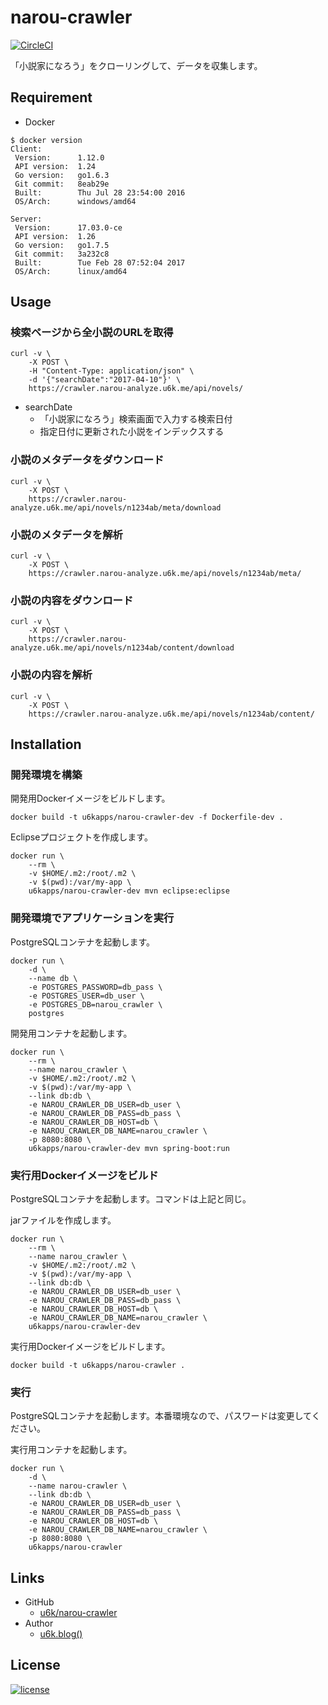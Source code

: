 # narou-crawler

[![CircleCI](https://circleci.com/gh/u6k/narou-crawler.svg?style=svg)](https://circleci.com/gh/u6k/narou-crawler)

「小説家になろう」をクローリングして、データを収集します。

## Requirement

- Docker

```
$ docker version
Client:
 Version:      1.12.0
 API version:  1.24
 Go version:   go1.6.3
 Git commit:   8eab29e
 Built:        Thu Jul 28 23:54:00 2016
 OS/Arch:      windows/amd64

Server:
 Version:      17.03.0-ce
 API version:  1.26
 Go version:   go1.7.5
 Git commit:   3a232c8
 Built:        Tue Feb 28 07:52:04 2017
 OS/Arch:      linux/amd64
```

## Usage

### 検索ページから全小説のURLを取得

```
curl -v \
    -X POST \
    -H "Content-Type: application/json" \
    -d '{"searchDate":"2017-04-10"}' \
    https://crawler.narou-analyze.u6k.me/api/novels/
```

- searchDate
    - 「小説家になろう」検索画面で入力する検索日付
    - 指定日付に更新された小説をインデックスする

### 小説のメタデータをダウンロード

```
curl -v \
    -X POST \
    https://crawler.narou-analyze.u6k.me/api/novels/n1234ab/meta/download
```

### 小説のメタデータを解析

```
curl -v \
    -X POST \
    https://crawler.narou-analyze.u6k.me/api/novels/n1234ab/meta/
```

### 小説の内容をダウンロード

```
curl -v \
    -X POST \
    https://crawler.narou-analyze.u6k.me/api/novels/n1234ab/content/download
```

### 小説の内容を解析

```
curl -v \
    -X POST \
    https://crawler.narou-analyze.u6k.me/api/novels/n1234ab/content/
```

## Installation

### 開発環境を構築

開発用Dockerイメージをビルドします。

```
docker build -t u6kapps/narou-crawler-dev -f Dockerfile-dev .
```

Eclipseプロジェクトを作成します。

```
docker run \
    --rm \
    -v $HOME/.m2:/root/.m2 \
    -v $(pwd):/var/my-app \
    u6kapps/narou-crawler-dev mvn eclipse:eclipse
```

### 開発環境でアプリケーションを実行

PostgreSQLコンテナを起動します。

```
docker run \
    -d \
    --name db \
    -e POSTGRES_PASSWORD=db_pass \
    -e POSTGRES_USER=db_user \
    -e POSTGRES_DB=narou_crawler \
    postgres
```

開発用コンテナを起動します。

```
docker run \
    --rm \
    --name narou_crawler \
    -v $HOME/.m2:/root/.m2 \
    -v $(pwd):/var/my-app \
    --link db:db \
    -e NAROU_CRAWLER_DB_USER=db_user \
    -e NAROU_CRAWLER_DB_PASS=db_pass \
    -e NAROU_CRAWLER_DB_HOST=db \
    -e NAROU_CRAWLER_DB_NAME=narou_crawler \
    -p 8080:8080 \
    u6kapps/narou-crawler-dev mvn spring-boot:run
```

### 実行用Dockerイメージをビルド

PostgreSQLコンテナを起動します。コマンドは上記と同じ。

jarファイルを作成します。

```
docker run \
    --rm \
    --name narou_crawler \
    -v $HOME/.m2:/root/.m2 \
    -v $(pwd):/var/my-app \
    --link db:db \
    -e NAROU_CRAWLER_DB_USER=db_user \
    -e NAROU_CRAWLER_DB_PASS=db_pass \
    -e NAROU_CRAWLER_DB_HOST=db \
    -e NAROU_CRAWLER_DB_NAME=narou_crawler \
    u6kapps/narou-crawler-dev
```

実行用Dockerイメージをビルドします。

```
docker build -t u6kapps/narou-crawler .
```

### 実行

PostgreSQLコンテナを起動します。本番環境なので、パスワードは変更してください。

実行用コンテナを起動します。

```
docker run \
    -d \
    --name narou-crawler \
    --link db:db \
    -e NAROU_CRAWLER_DB_USER=db_user \
    -e NAROU_CRAWLER_DB_PASS=db_pass \
    -e NAROU_CRAWLER_DB_HOST=db \
    -e NAROU_CRAWLER_DB_NAME=narou_crawler \
    -p 8080:8080 \
    u6kapps/narou-crawler
```

## Links

- GitHub
    - [u6k/narou-crawler](https://github.com/u6k/narou-crawler)
- Author
    - [u6k.blog()](http://blog.u6k.me)

## License

[![license](https://img.shields.io/github/license/mashape/apistatus.svg)](https://opensource.org/licenses/MIT)
